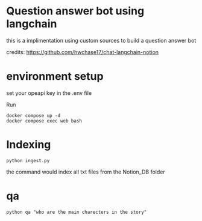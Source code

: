 # Question answer bot using langchain

this is a implimentation using custom sources to build a question answer bot

credits: https://github.com/hwchase17/chat-langchain-notion

# environment setup
set your opeapi key in the .env file

Run
````
docker compose up -d
docker compose exec web bash
````



# Indexing

````
python ingest.py
````
the command would index all txt files from the Notion_DB folder
# qa
````
python qa "who are the main charecters in the story"
